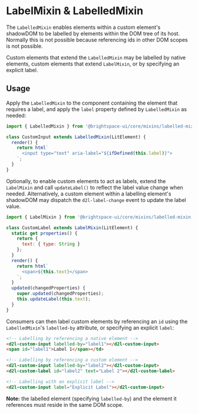 # LabelMixin & LabelledMixin

The `LabelledMixin` enables elements within a custom element's shadowDOM to be labelled by elements within the DOM tree of its host. Normally this is not possible because referencing ids in other DOM scopes is not possible.

Custom elements that extend the `LabelledMixin` may be labelled by native elements, custom elements that extend `LabelMixin`, or by specifying an explicit label.

## Usage

Apply the `LabelledMixin` to the component containing the element that requires a label, and apply the `label` property defined by `LabelledMixin` as needed:

```js
import { LabelledMixin } from '@brightspace-ui/core/mixins/labelled-mixin.js';

class CustomInput extends LabelledMixin(LitElement) {
  render() {
    return html`
      <input type="text" aria-label="${ifDefined(this.label)}">
    `;
  }
}
```

Optionally, to enable custom elements to act as labels, extend the `LabelMixin` and call `updateLabel()` to reflect the label value change when needed. Alternatively, a custom element within a labelling element's shadowDOM may dispatch the `d2l-label-change` event to update the label value.

```js
import { LabelMixin } from '@brightspace-ui/core/mixins/labelled-mixin.js';

class CustomLabel extends LabelMixin(LitElement) {
  static get properties() {
    return {
      text: { type: String }
    };
  }
  render() {
    return html`
      <span>${this.text}</span>
    `;
  }
  updated(changedProperties) {
    super.updated(changedProperties);
    this.updateLabel(this.text);
  }
}
```

Consumers can then label custom elements by referencing an `id` using the `LabelledMixin`'s `labelled-by` attribute, or specifying an explicit `label`:

```html
<!-- Labelling by referencing a native element -->
<d2l-custom-input labelled-by="label1"></d2l-custom-input>
<span id="label1">Label 1</span></td>

<!-- Labelling by referencing a custom element -->
<d2l-custom-input labelled-by="label2"></d2l-custom-input>
<d2l-custom-label id="label2" text="Label 2"></d2l-custom-label>

<!-- Labelling with an explicit label -->
<d2l-custom-input label="Explicit Label"></d2l-custom-input>
```

**Note:** the labelled element (specifying `labelled-by`) and the element it references must reside in the same DOM scope.
